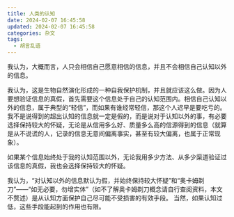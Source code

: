 ```yaml
---
title: 人类的认知
date: 2024-02-07 16:45:58
updated: 2024-02-07 16:45:58
categories: 杂文
tags:
  - 胡言乱语
---
```


我认为，大概而言，人只会相信自己愿意相信的信息，并且不会相信自己认知以外的信息。

我认为，这是生物自然演化形成的一种自我保护机制，并且就应该这么做。因为人要想验证信息的真假，首先需要这个信息处于自己的认知范围内。相信自己认知以外的信息，属于典型的“轻信”，而如果有谁经常轻信，那这个人迟早是要吃亏的。
我不是说得到的超出认知的信息就一定是假的，而是说对于认知以外的事，有必要选择保持较大的怀疑，无论是从信用多么好、质量多么高的信源得到的信息（就算是从不说谎的人，记录的信息无意间偏离事实，甚至有较大偏离，也属于正常现象）。

如果某个信息始终处于我的认知范围以外，无论我用多少方法、从多少渠道验证过该信息的真假，我也会选择保持较大的怀疑。

我认为，“对认知以外的信息默认为假，并始终保持较大怀疑”和“奥卡姆剃刀”——“如无必要，勿增实体”（如不了解奥卡姆剃刀概念请自行查阅资料，本文不赘述）是从认知方面保护自己尽可能不受损害的有效手段。
当然，如果认知过低，这些手段能起到的作用也有限。
